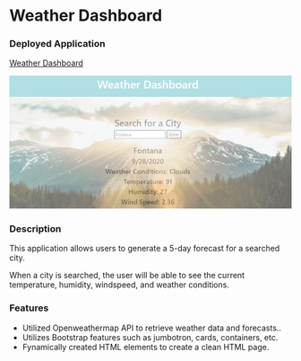 # Weather Dashboard

### Deployed Application 

[Weather Dashboard](https://areye022.github.io/weather-dashboard/)

![Screenshot of Weather Dashboard](weather.JPG)

### Description 
This application allows users to generate a 5-day forecast for a searched city.

When a city is searched, the user will be able to see the current temperature, humidity, windspeed, and weather conditions. 

### Features
* Utilized Openweathermap API to retrieve weather data and forecasts.. 
* Utilizes Bootstrap features such as jumbotron, cards, containers, etc.   
* Fynamically created HTML elements to create a clean HTML page. 
